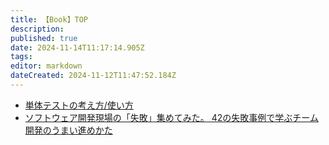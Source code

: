 ```yaml
---
title: 【Book】TOP
description: 
published: true
date: 2024-11-14T11:17:14.905Z
tags: 
editor: markdown
dateCreated: 2024-11-12T11:47:52.184Z
---
```


- [単体テストの考え方/使い方](/howto-unit-test)
- [ソフトウェア開発現場の「失敗」集めてみた。 42の失敗事例で学ぶチーム開発のうまい進めかた](/software-failure)